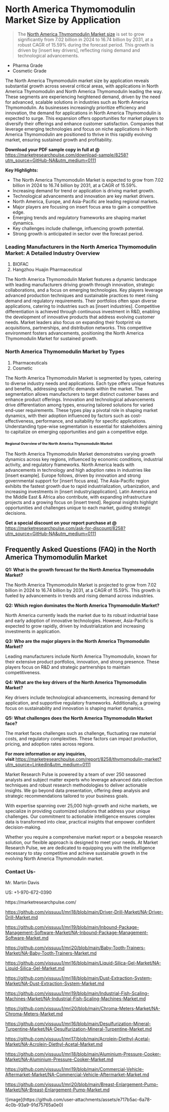 <h1>North America Thymomodulin Market&nbsp;Size by Application</h1><blockquote><p>The <a href="https://marketresearchpulse.com/download-sample/8258?utm_source=GitHub-NA&amp;utm_medium=0111">North America Thymomodulin Market size</a> is set to grow significantly from 7.02 billion in 2024 to 16.74 billion by 2031, at a robust CAGR of 15.59% during the forecast period. This growth is driven by [insert key drivers], reflecting rising demand and technological advancements.</p></blockquote><ul><li>Pharma Grade<li> Cosmetic Grade</li></ul><p>The North America Thymomodulin market size by application reveals substantial growth across several critical areas, with applications in North America Thymomodulin and North America Thymomodulin leading the way. These segments are experiencing heightened demand, driven by the need for advanced, scalable solutions in industries such as North America Thymomodulin. As businesses increasingly prioritize efficiency and innovation, the demand for applications in North America Thymomodulin is expected to surge. This expansion offers opportunities for market players to diversify their offerings and enhance customer satisfaction. Companies that leverage emerging technologies and focus on niche applications in North America Thymomodulin are positioned to thrive in this rapidly evolving market, ensuring sustained growth and profitability.</p><p><strong>Download your PDF sample copy in full at @ </strong><a href="https://marketresearchpulse.com/download-sample/8258?utm_source=GitHub-NA&amp;utm_medium=0111">https://marketresearchpulse.com/download-sample/8258?utm_source=GitHub-NA&amp;utm_medium=0111</a></p><p><strong>Key Highlights: </strong></p><ul><li>The North America Thymomodulin Market is expected to grow from 7.02 billion in 2024 to 16.74 billion by 2031, at a CAGR of 15.59%.</li><li>Increasing demand for trend or application is driving market growth.</li><li>Technological advancements and innovation are key market drivers.</li><li>North America, Europe, and Asia-Pacific are leading regional markets.</li><li>Major players are focusing on insert focus area to gain a competitive edge.</li><li>Emerging trends and regulatory frameworks are shaping market dynamics.</li><li>Key challenges include challenge, influencing growth potential.</li><li>Strong growth is anticipated in sector over the forecast period.</li></ul><h3>Leading Manufacturers in the North America Thymomodulin Market: A Detailed Industry Overview</h3><ol><li>BIOFAC</li><li>Hangzhou Huajin Pharmaceutical</li></ol><div class="flex max-w-full flex-col flex-grow"><div class="min-h-8 text-message flex w-full flex-col items-end gap-2 whitespace-normal break-words [.text-message+&amp;]:mt-5" dir="auto" data-message-author-role="assistant" data-message-id="fd8432e4-4910-450d-b182-61b7bfb0a01f" data-message-model-slug="gpt-4o"><div class="flex w-full flex-col gap-1 empty:hidden first:pt-[3px]"><div class="markdown prose w-full break-words dark:prose-invert light"><p>The North America Thymomodulin Market features a dynamic landscape with leading manufacturers driving growth through innovation, strategic collaborations, and a focus on emerging technologies. Key players leverage advanced production techniques and sustainable practices to meet rising demand and regulatory requirements. Their portfolios often span diverse applications, catering to industries such as [insert industries]. Competitive differentiation is achieved through continuous investment in R&amp;D, enabling the development of innovative products that address evolving customer needs. Market leaders also focus on expanding their footprint via acquisitions, partnerships, and distribution networks. This competitive environment fosters advancements, positioning the North America Thymomodulin Market for sustained growth.</p></div></div></div></div><h3>North America Thymomodulin Market by Types</h3><ol><li>Pharmaceuticals<li> Cosmetic</li></ol><div class="flex max-w-full flex-col flex-grow"><div class="min-h-8 text-message flex w-full flex-col items-end gap-2 whitespace-normal break-words [.text-message+&amp;]:mt-5" dir="auto" data-message-author-role="assistant" data-message-id="084470be-0bb7-4664-bddf-5156b4f41249" data-message-model-slug="gpt-4o-mini"><div class="flex w-full flex-col gap-1 empty:hidden first:pt-[3px]"><div class="markdown prose w-full break-words dark:prose-invert light"><p>The North America Thymomodulin Market is segmented by types, catering to diverse industry needs and applications. Each type offers unique features and benefits, addressing specific demands within the market. The segmentation allows manufacturers to target distinct customer bases and enhance product offerings. Innovation and technological advancements drive differentiation among types, ensuring tailored solutions for varied end-user requirements. These types play a pivotal role in shaping market dynamics, with their adoption influenced by factors such as cost-effectiveness, performance, and suitability for specific applications. Understanding type-wise segmentation is essential for stakeholders aiming to capitalize on emerging opportunities and gain a competitive edge.</p></div></div></div></div><h3><span style="font-size: 11px;">Regional Overview of the North America Thymomodulin Market</span></h3><div class="flex max-w-full flex-col flex-grow"><div class="min-h-8 text-message flex w-full flex-col items-end gap-2 whitespace-normal break-words [.text-message+&amp;]:mt-5" dir="auto" data-message-author-role="assistant" data-message-id="e9038762-ce64-4e30-91c9-9bd413514231" data-message-model-slug="gpt-4o-mini"><div class="flex w-full flex-col gap-1 empty:hidden first:pt-[3px]"><div class="markdown prose w-full break-words dark:prose-invert light"><p>The North America Thymomodulin Market demonstrates varying growth dynamics across key regions, influenced by economic conditions, industrial activity, and regulatory frameworks. North America leads with advancements in technology and high adoption rates in industries like [insert example]. Europe follows, driven by innovation and strong governmental support for [insert focus area]. The Asia-Pacific region exhibits the fastest growth due to rapid industrialization, urbanization, and increasing investments in [insert industry/application]. Latin America and the Middle East &amp; Africa also contribute, with expanding infrastructure projects and a growing focus on [insert trend]. Regional insights highlight opportunities and challenges unique to each market, guiding strategic decisions.</p></div></div></div></div><p><strong>Get a special discount on your report purchase at @ </strong><a href="https://marketresearchpulse.com/ask-for-discount/8258?utm_source=GitHub-NA&amp;utm_medium=0111">https://marketresearchpulse.com/ask-for-discount/8258?utm_source=GitHub-NA&amp;utm_medium=0111</a></p><h2>Frequently Asked Questions (FAQ) in the North America Thymomodulin Market</h2><p><strong>Q1: What is the growth forecast for the North America Thymomodulin Market?</strong></p><p>The North America Thymomodulin Market is projected to grow from 7.02 billion in 2024 to 16.74 billion by 2031, at a CAGR of 15.59%. This growth is fueled by advancements in trends and rising demand across industries.</p><p><strong>Q2: Which region dominates the North America Thymomodulin Market?</strong></p><p>North America currently leads the market due to its robust industrial base and early adoption of innovative technologies. However, Asia-Pacific is expected to grow rapidly, driven by industrialization and increasing investments in application.</p><p><strong>Q3: Who are the major players in the North America Thymomodulin Market?</strong></p><p>Leading manufacturers include North America Thymomodulin, known for their extensive product portfolios, innovation, and strong presence. These players focus on R&amp;D and strategic partnerships to maintain competitiveness.</p><p><strong>Q4: What are the key drivers of the North America Thymomodulin Market?</strong></p><p>Key drivers include technological advancements, increasing demand for application, and supportive regulatory frameworks. Additionally, a growing focus on sustainability and innovation is shaping market dynamics.</p><p><strong>Q5: What challenges does the North America Thymomodulin Market face?</strong></p><p>The market faces challenges such as challenge, fluctuating raw material costs, and regulatory complexities. These factors can impact production, pricing, and adoption rates across regions.</p><p><strong>For more information or any inquiries, visit&nbsp;</strong><a href="https://marketresearchpulse.com/report/8258/thymomodulin-market?utm_source=Linkedin&utm_medium=0111">https://marketresearchpulse.com/report/8258/thymomodulin-market?utm_source=Linkedin&utm_medium=0111</a></p><p>Market Research Pulse is powered by a team of over 250 seasoned analysts and subject matter experts who leverage advanced data collection techniques and robust research methodologies to deliver actionable insights. We go beyond data presentation, offering deep analysis and strategic recommendations tailored to your business goals.</p><p>With expertise spanning over 25,000 high-growth and niche markets, we specialize in providing customized solutions that address your unique challenges. Our commitment to actionable intelligence ensures complex data is transformed into clear, practical insights that empower confident decision-making.</p><p>Whether you require a comprehensive market report or a bespoke research solution, our flexible approach is designed to meet your needs. At Market Research Pulse, we are dedicated to equipping you with the intelligence necessary to stay competitive and achieve sustainable growth in the evolving North America Thymomodulin market.</p><h3><strong>Contact Us-</strong></h3><p>Mr. Martin Davis</p><p>US: +1-970-672-0390</p><p>https://marketresearchpulse.com/</p><p><a href="https://github.com/vissuuu1/mri18/blob/main/Driver-Drill-Market/NA-Driver-Drill-Market.md">https://github.com/vissuuu1/mri18/blob/main/Driver-Drill-Market/NA-Driver-Drill-Market.md</a></p><p><a href="https://github.com/vissuuu1/mri19/blob/main/Inbound-Package-Management-Software-Market/NA-Inbound-Package-Management-Software-Market.md">https://github.com/vissuuu1/mri19/blob/main/Inbound-Package-Management-Software-Market/NA-Inbound-Package-Management-Software-Market.md</a></p><p><a href="https://github.com/vissuuu1/mri20/blob/main/Baby-Tooth-Trainers-Market/NA-Baby-Tooth-Trainers-Market.md">https://github.com/vissuuu1/mri20/blob/main/Baby-Tooth-Trainers-Market/NA-Baby-Tooth-Trainers-Market.md</a></p><p><a href="https://github.com/vissuuu1/mri16/blob/main/Liquid-Silica-Gel-Market/NA-Liquid-Silica-Gel-Market.md">https://github.com/vissuuu1/mri16/blob/main/Liquid-Silica-Gel-Market/NA-Liquid-Silica-Gel-Market.md</a></p><p><a href="https://github.com/vissuuu1/mri18/blob/main/Dust-Extraction-System-Market/NA-Dust-Extraction-System-Market.md">https://github.com/vissuuu1/mri18/blob/main/Dust-Extraction-System-Market/NA-Dust-Extraction-System-Market.md</a></p><p><a href="https://github.com/vissuuu1/mri19/blob/main/Industrial-Fish-Scaling-Machines-Market/NA-Industrial-Fish-Scaling-Machines-Market.md">https://github.com/vissuuu1/mri19/blob/main/Industrial-Fish-Scaling-Machines-Market/NA-Industrial-Fish-Scaling-Machines-Market.md</a></p><p><a href="https://github.com/vissuuu1/mri20/blob/main/Chroma-Meters-Market/NA-Chroma-Meters-Market.md">https://github.com/vissuuu1/mri20/blob/main/Chroma-Meters-Market/NA-Chroma-Meters-Market.md</a></p><p><a href="https://github.com/vissuuu1/mri16/blob/main/Desulfurization-Mineral-Turpentine-Market/NA-Desulfurization-Mineral-Turpentine-Market.md">https://github.com/vissuuu1/mri16/blob/main/Desulfurization-Mineral-Turpentine-Market/NA-Desulfurization-Mineral-Turpentine-Market.md</a></p><p><a href="https://github.com/vissuuu1/mri17/blob/main/Acrolein-Diethyl-Acetal-Market/NA-Acrolein-Diethyl-Acetal-Market.md">https://github.com/vissuuu1/mri17/blob/main/Acrolein-Diethyl-Acetal-Market/NA-Acrolein-Diethyl-Acetal-Market.md</a></p><p><a href="https://github.com/vissuuu1/mri18/blob/main/Aluminium-Pressure-Cooker-Market/NA-Aluminium-Pressure-Cooker-Market.md">https://github.com/vissuuu1/mri18/blob/main/Aluminium-Pressure-Cooker-Market/NA-Aluminium-Pressure-Cooker-Market.md</a></p><p><a href="https://github.com/vissuuu1/mri19/blob/main/Commercial-Vehicle-Aftermarket-Market/NA-Commercial-Vehicle-Aftermarket-Market.md">https://github.com/vissuuu1/mri19/blob/main/Commercial-Vehicle-Aftermarket-Market/NA-Commercial-Vehicle-Aftermarket-Market.md</a></p><p><a href="https://github.com/vissuuu1/mri20/blob/main/Breast-Enlargement-Pump-Market/NA-Breast-Enlargement-Pump-Market.md">https://github.com/vissuuu1/mri20/blob/main/Breast-Enlargement-Pump-Market/NA-Breast-Enlargement-Pump-Market.md</a></p>
![image](https://github.com/user-attachments/assets/e717b5ac-6a78-4c0b-93a9-91d75765a0e0)
